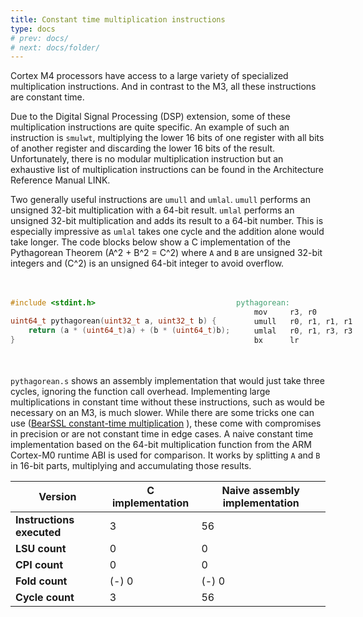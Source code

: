 ```yaml
---
title: Constant time multiplication instructions
type: docs
# prev: docs/
# next: docs/folder/
---
```

<style>
  .side-by-side {
    display: flex;
    gap: 10px;
    padding-top: 20px;
    padding-bottom: 20px;
  }
  .box {
    flex: 1;
    border: none;
    box-sizing: border-box;
  }
  @media (max-width: 400px) {
            .side-by-side {
                flex-direction: column;
            }
        }
</style>
Cortex M4 processors have access to a large variety of specialized multiplication instructions. And in contrast to the M3, all these instructions are constant time.

Due to the Digital Signal Processing (DSP) extension, some of these multiplication instructions are quite specific.
An example of such an instruction is `smulwt`, multiplying the lower 16 bits of one register with all bits of another register and discarding the lower 16 bits of the result. Unfortunately, there is no modular multiplication instruction but an exhaustive list of multiplication instructions can be found in the Architecture Reference Manual LINK.

Two generally useful instructions are `umull` and `umlal`. `umull` performs an unsigned 32-bit multiplication with a 64-bit result. `umlal` performs an unsigned 32-bit multiplication and adds its result to a 64-bit number. This is especially impressive as `umlal` takes one cycle and the addition alone would take longer. The code blocks below show a C implementation of the Pythagorean Theorem \(A^2 + B^2 = C^2\) where `A` and `B` are unsigned 32-bit integers and \(C^2\) is an unsigned 64-bit integer to avoid overflow.

<div class="side-by-side">
  <div class="box">

```C {filename="pythagorean.c"}
#include <stdint.h>

uint64_t pythagorean(uint32_t a, uint32_t b) {
    return (a * (uint64_t)a) + (b * (uint64_t)b);
}
```
  </div>
  <div class="box">

```verilog {filename="pythagorean.s"}
pythagorean:
    mov     r3, r0
    umull   r0, r1, r1, r1
    umlal   r0, r1, r3, r3
    bx      lr
```
  </div>
</div>

`pythagorean.s` shows an assembly implementation that would just take three cycles, ignoring the function call overhead. Implementing large multiplications in constant time without these instructions, such as would be necessary on an M3, is much slower. While there are some tricks one can use ([BearSSL constant-time multiplication](https://www.bearssl.org/ctmul.html)
), these come with compromises in precision or are not constant time in edge cases. A naive constant time implementation based on the 64-bit multiplication function from the ARM Cortex-M0 runtime ABI is used for comparison. It works by splitting `A` and `B` in 16-bit parts, multiplying and accumulating those results.

| Version                 | C implementation | Naive assembly implementation |
|-------------------------|-----------------------------------------------------|-------|
| **Instructions executed**| 3                                                   | 56    |
| **LSU count**            | 0                                                   | 0     |
| **CPI count**            | 0                                                   | 0     |
| **Fold count**           | (-) 0                                               | (-) 0 |
| **Cycle count**          | 3                                                   | 56    |



